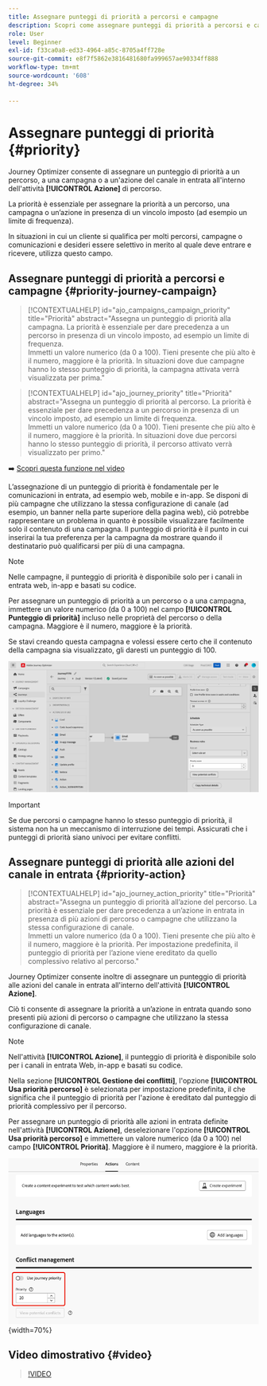```yaml
---
title: Assegnare punteggi di priorità a percorsi e campagne
description: Scopri come assegnare punteggi di priorità a percorsi e campagne.
role: User
level: Beginner
exl-id: f33ca0a8-ed33-4964-a85c-8705a4ff728e
source-git-commit: e8f7f5862e3816481680fa999657ae90334ff888
workflow-type: tm+mt
source-wordcount: '608'
ht-degree: 34%

---
```


# Assegnare punteggi di priorità {#priority}

Journey Optimizer consente di assegnare un punteggio di priorità a un percorso, a una campagna o a un&#39;azione del canale in entrata all&#39;interno dell&#39;attività **[!UICONTROL Azione]** di percorso.

La priorità è essenziale per assegnare la priorità a un percorso, una campagna o un’azione in presenza di un vincolo imposto (ad esempio un limite di frequenza).

In situazioni in cui un cliente si qualifica per molti percorsi, campagne o comunicazioni e desideri essere selettivo in merito al quale deve entrare e ricevere, utilizza questo campo.

## Assegnare punteggi di priorità a percorsi e campagne {#priority-journey-campaign}

>[!CONTEXTUALHELP]
>id="ajo_campaigns_campaign_priority"
>title="Priorità"
>abstract="Assegna un punteggio di priorità alla campagna. La priorità è essenziale per dare precedenza a un percorso in presenza di un vincolo imposto, ad esempio un limite di frequenza.</br>Immetti un valore numerico (da 0 a 100). Tieni presente che più alto è il numero, maggiore è la priorità. In situazioni dove due campagne hanno lo stesso punteggio di priorità, la campagna attivata verrà visualizzata per prima."

>[!CONTEXTUALHELP]
>id="ajo_journey_priority"
>title="Priorità"
>abstract="Assegna un punteggio di priorità al percorso. La priorità è essenziale per dare precedenza a un percorso in presenza di un vincolo imposto, ad esempio un limite di frequenza.</br>Immetti un valore numerico (da 0 a 100). Tieni presente che più alto è il numero, maggiore è la priorità. In situazioni dove due percorsi hanno lo stesso punteggio di priorità, il percorso attivato verrà visualizzato per primo."

➡️ [Scopri questa funzione nel video](#video)

L’assegnazione di un punteggio di priorità è fondamentale per le comunicazioni in entrata, ad esempio web, mobile e in-app. Se disponi di più campagne che utilizzano la stessa configurazione di canale (ad esempio, un banner nella parte superiore della pagina web), ciò potrebbe rappresentare un problema in quanto è possibile visualizzare facilmente solo il contenuto di una campagna. Il punteggio di priorità è il punto in cui inserirai la tua preferenza per la campagna da mostrare quando il destinatario può qualificarsi per più di una campagna.

>[!NOTE]
>
>Nelle campagne, il punteggio di priorità è disponibile solo per i canali in entrata web, in-app e basati su codice.

Per assegnare un punteggio di priorità a un percorso o a una campagna, immettere un valore numerico (da 0 a 100) nel campo **[!UICONTROL Punteggio di priorità]** incluso nelle proprietà del percorso o della campagna. Maggiore è il numero, maggiore è la priorità.

Se stavi creando questa campagna e volessi essere certo che il contenuto della campagna sia visualizzato, gli daresti un punteggio di 100.

![](assets/priority-score.png)

>[!IMPORTANT]
>
>Se due percorsi o campagne hanno lo stesso punteggio di priorità, il sistema non ha un meccanismo di interruzione dei tempi. Assicurati che i punteggi di priorità siano univoci per evitare conflitti.

## Assegnare punteggi di priorità alle azioni del canale in entrata {#priority-action}

>[!CONTEXTUALHELP]
>id="ajo_journey_action_priority"
>title="Priorità"
>abstract="Assegna un punteggio di priorità all’azione del percorso. La priorità è essenziale per dare precedenza a un’azione in entrata in presenza di più azioni di percorso o campagne che utilizzano la stessa configurazione di canale.</br>Immetti un valore numerico (da 0 a 100). Tieni presente che più alto è il numero, maggiore è la priorità. Per impostazione predefinita, il punteggio di priorità per l’azione viene ereditato da quello complessivo relativo al percorso."

Journey Optimizer consente inoltre di assegnare un punteggio di priorità alle azioni del canale in entrata all&#39;interno dell&#39;attività **[!UICONTROL Azione]**.

Ciò ti consente di assegnare la priorità a un’azione in entrata quando sono presenti più azioni di percorso o campagne che utilizzano la stessa configurazione di canale.

>[!NOTE]
>
>Nell&#39;attività **[!UICONTROL Azione]**, il punteggio di priorità è disponibile solo per i canali in entrata Web, in-app e basati su codice.

Nella sezione **[!UICONTROL Gestione dei conflitti]**, l&#39;opzione **[!UICONTROL Usa priorità percorso]** è selezionata per impostazione predefinita, il che significa che il punteggio di priorità per l&#39;azione è ereditato dal punteggio di priorità complessivo per il percorso.

Per assegnare un punteggio di priorità alle azioni in entrata definite nell&#39;attività **[!UICONTROL Azione]**, deselezionare l&#39;opzione **[!UICONTROL Usa priorità percorso]** e immettere un valore numerico (da 0 a 100) nel campo **[!UICONTROL Priorità]**. Maggiore è il numero, maggiore è la priorità.

![](assets/action-journey-priority-score.png){width=70%}

## Video dimostrativo {#video}

>[!VIDEO](https://video.tv.adobe.com/v/3445009?quality=12&captions=ita)
